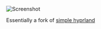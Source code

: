 ![Screenshot](https://github.com/cyvvore/minimal-hyprland/blob/main/screenshot.gif)

Essentially a fork of [simple hyprland](https://github.com/gaurav210233/simple-hyprland)
